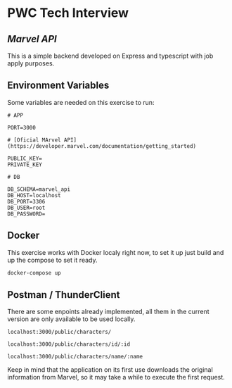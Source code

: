 # PWC Tech Interview
## _Marvel API_

This is a simple backend developed on Express and typescript with job apply purposes.

## Environment Variables

Some variables are needed on this exercise to run:

```
# APP

PORT=3000

# [Oficial MArvel API](https://developer.marvel.com/documentation/getting_started)

PUBLIC_KEY=
PRIVATE_KEY

# DB

DB_SCHEMA=marvel_api
DB_HOST=localhost
DB_PORT=3306
DB_USER=root
DB_PASSWORD=

```

## Docker

This exercise works with Docker localy right now, to set it up just build and up the compose to set it ready.

```sh
docker-compose up
```

## Postman / ThunderClient

There are some enpoints already implemented, all them in the current version are only available to be used locally.

```https
localhost:3000/public/characters/
```

```https
localhost:3000/public/characters/id/:id
```

```https
localhost:3000/public/characters/name/:name
```

Keep in mind that the application on its first use downloads the original information from Marvel, so it may take a while to execute the first request.
